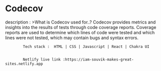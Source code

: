 # Codecov

description : >What is Codecov used for..?
            Codecov provides metrics and insights into the results of tests through code coverage reports. Coverage reports are used to determine which lines of code were tested and which lines were not tested, which may contain bugs and syntax errors.
            
            Tech stack :  HTML | CSS | Javascript | React | Chakra UI  
            
            
            Netlify live link :https://iam-souvik-makes-great-sites.netlify.app
